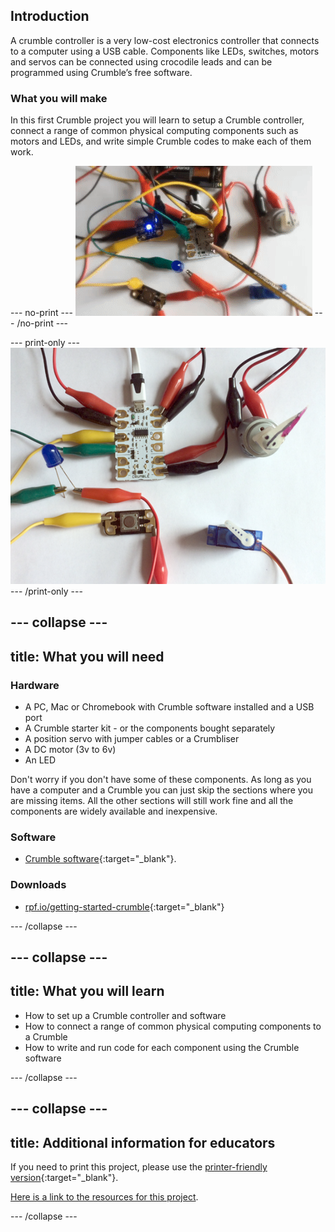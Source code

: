 ## Introduction

A crumble controller is a very low-cost electronics controller that connects to a computer using a USB cable. Components like LEDs, switches, motors and servos can be connected using crocodile leads and can be programmed using Crumble’s free software.

### What you will make

In this first Crumble project you will learn to setup a Crumble controller, connect a range of common physical computing components such as motors and LEDs, and write simple Crumble codes to make each of them work.

--- no-print ---
![Crumble and some common components](images/crumble_introb.gif)
--- /no-print ---

--- print-only ---
![Crumble and some common components](images/crumble_introb.png)
--- /print-only ---

--- collapse ---
---
title: What you will need
---
### Hardware

+ A PC, Mac or Chromebook with Crumble software installed and a USB port
+ A Crumble starter kit - or the components bought separately
+ A position servo with jumper cables or a Crumbliser
+ A DC motor (3v to 6v)
+ An LED

Don't worry if you don't have some of these components. As long as you have a computer and a Crumble you can just skip the sections where you are missing items. All the other sections will still work fine and all the components are widely available and inexpensive.

### Software

+ [Crumble software](https://redfernelectronics.co.uk/crumble-software/){:target="_blank"}.

### Downloads

+ [rpf.io/getting-started-crumble](http://rpf.io/getting-started-crumble){:target="_blank"}

--- /collapse ---

--- collapse ---
---
title: What you will learn
---

+ How to set up a Crumble controller and software
+ How to connect a range of common physical computing components to a Crumble
+ How to write and run code for each component using the Crumble software

--- /collapse ---

--- collapse ---
---
title: Additional information for educators
---

If you need to print this project, please use the [printer-friendly version](https://projects.raspberrypi.org/en/projects/getting-started-crumble/print){:target="_blank"}.

[Here is a link to the resources for this project](http://rpf.io/getting-started-crumble).

--- /collapse ---
